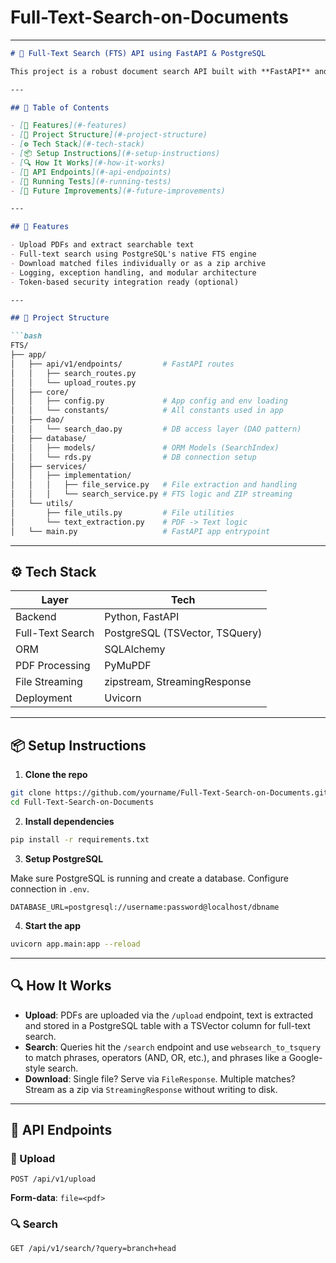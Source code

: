 # Full-Text-Search-on-Documents

---

```markdown
# 🧠 Full-Text Search (FTS) API using FastAPI & PostgreSQL

This project is a robust document search API built with **FastAPI** and **PostgreSQL Full-Text Search (FTS)**. It enables users to **upload documents**, **extract text**, and **perform efficient full-text searches** across large corpora of PDFs. Matched documents can be downloaded directly or as a zip archive.

---

## 📑 Table of Contents

- [🚀 Features](#-features)
- [📂 Project Structure](#-project-structure)
- [⚙️ Tech Stack](#️-tech-stack)
- [📦 Setup Instructions](#-setup-instructions)
- [🔍 How It Works](#-how-it-works)
- [📌 API Endpoints](#-api-endpoints)
- [🧪 Running Tests](#-running-tests)
- [📌 Future Improvements](#-future-improvements)

---

## 🚀 Features

- Upload PDFs and extract searchable text
- Full-text search using PostgreSQL's native FTS engine
- Download matched files individually or as a zip archive
- Logging, exception handling, and modular architecture
- Token-based security integration ready (optional)

---

## 📂 Project Structure

```bash
FTS/
├── app/
│   ├── api/v1/endpoints/         # FastAPI routes
│   │   ├── search_routes.py
│   │   └── upload_routes.py
│   ├── core/
│   │   ├── config.py             # App config and env loading
│   │   └── constants/            # All constants used in app
│   ├── dao/
│   │   └── search_dao.py         # DB access layer (DAO pattern)
│   ├── database/
│   │   ├── models/               # ORM Models (SearchIndex)
│   │   └── rds.py                # DB connection setup
│   ├── services/
│   │   ├── implementation/
│   │   │   ├── file_service.py   # File extraction and handling
│   │   │   └── search_service.py # FTS logic and ZIP streaming
│   └── utils/
│       ├── file_utils.py         # File utilities
│       └── text_extraction.py    # PDF -> Text logic
│   └── main.py                   # FastAPI app entrypoint
```

---

## ⚙️ Tech Stack

| Layer            | Tech                          |
|------------------|-------------------------------|
| Backend          | Python, FastAPI               |
| Full-Text Search | PostgreSQL (TSVector, TSQuery)|
| ORM              | SQLAlchemy                    |
| PDF Processing   | PyMuPDF                       |
| File Streaming   | zipstream, StreamingResponse  |
| Deployment       | Uvicorn                       |

---

## 📦 Setup Instructions

1. **Clone the repo**

```bash
git clone https://github.com/yourname/Full-Text-Search-on-Documents.git
cd Full-Text-Search-on-Documents
```

2. **Install dependencies**

```bash
pip install -r requirements.txt
```

3. **Setup PostgreSQL**

Make sure PostgreSQL is running and create a database. Configure connection in `.env`.

```env
DATABASE_URL=postgresql://username:password@localhost/dbname
```

4. **Start the app**

```bash
uvicorn app.main:app --reload
```

---

## 🔍 How It Works

- **Upload**: PDFs are uploaded via the `/upload` endpoint, text is extracted and stored in a PostgreSQL table with a TSVector column for full-text search.
- **Search**: Queries hit the `/search` endpoint and use `websearch_to_tsquery` to match phrases, operators (AND, OR, etc.), and phrases like a Google-style search.
- **Download**: Single file? Serve via `FileResponse`. Multiple matches? Stream as a zip via `StreamingResponse` without writing to disk.

---

## 📌 API Endpoints

### 🔼 Upload

```http
POST /api/v1/upload
```
**Form-data**: `file=<pdf>`

### 🔍 Search

```http
GET /api/v1/search/?query=branch+head
```

